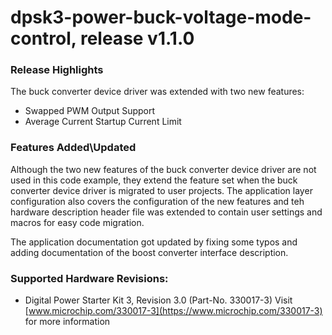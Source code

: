 # dpsk3-power-buck-voltage-mode-control, release v1.1.0

### Release Highlights
The buck converter device driver was extended with two new features:

- Swapped PWM Output Support
- Average Current Startup Current Limit

### Features Added\Updated
Although the two new features of the buck converter device driver are not used in this code example, they extend the feature set when the buck converter device driver is migrated to user projects.
The application layer configuration also covers the configuration of the new features and teh hardware description header file was extended to contain user settings and macros for easy code migration.

The application documentation got updated by fixing some typos and adding documentation of the boost converter interface description.

### Supported Hardware Revisions:

- Digital Power Starter Kit 3, Revision 3.0 (Part-No. 330017-3)
Visit [www.microchip.com/330017-3](https://www.microchip.com/330017-3) for more information
